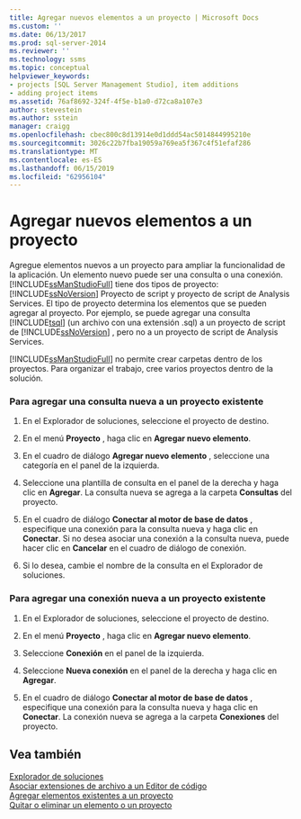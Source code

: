 ```yaml
---
title: Agregar nuevos elementos a un proyecto | Microsoft Docs
ms.custom: ''
ms.date: 06/13/2017
ms.prod: sql-server-2014
ms.reviewer: ''
ms.technology: ssms
ms.topic: conceptual
helpviewer_keywords:
- projects [SQL Server Management Studio], item additions
- adding project items
ms.assetid: 76af8692-324f-4f5e-b1a0-d72ca8a107e3
author: stevestein
ms.author: sstein
manager: craigg
ms.openlocfilehash: cbec800c8d13914e0d1ddd54ac5014844995210e
ms.sourcegitcommit: 3026c22b7fba19059a769ea5f367c4f51efaf286
ms.translationtype: MT
ms.contentlocale: es-ES
ms.lasthandoff: 06/15/2019
ms.locfileid: "62956104"
---
```

# <a name="add-new-items-to-a-project"></a>Agregar nuevos elementos a un proyecto
  Agregue elementos nuevos a un proyecto para ampliar la funcionalidad de la aplicación. Un elemento nuevo puede ser una consulta o una conexión. [!INCLUDE[ssManStudioFull](../../includes/ssmanstudiofull-md.md)] tiene dos tipos de proyecto: [!INCLUDE[ssNoVersion](../../includes/ssnoversion-md.md)] Proyecto de script y proyecto de script de Analysis Services. El tipo de proyecto determina los elementos que se pueden agregar al proyecto. Por ejemplo, se puede agregar una consulta [!INCLUDE[tsql](../../includes/tsql-md.md)] (un archivo con una extensión .sql) a un proyecto de script de [!INCLUDE[ssNoVersion](../../includes/ssnoversion-md.md)] , pero no a un proyecto de script de Analysis Services.  
  
 [!INCLUDE[ssManStudioFull](../../includes/ssmanstudiofull-md.md)] no permite crear carpetas dentro de los proyectos. Para organizar el trabajo, cree varios proyectos dentro de la solución.  
  
### <a name="to-add-a-new-query-to-an-existing-project"></a>Para agregar una consulta nueva a un proyecto existente  
  
1.  En el Explorador de soluciones, seleccione el proyecto de destino.  
  
2.  En el menú **Proyecto** , haga clic en **Agregar nuevo elemento**.  
  
3.  En el cuadro de diálogo **Agregar nuevo elemento** , seleccione una categoría en el panel de la izquierda.  
  
4.  Seleccione una plantilla de consulta en el panel de la derecha y haga clic en **Agregar**. La consulta nueva se agrega a la carpeta **Consultas** del proyecto.  
  
5.  En el cuadro de diálogo **Conectar al motor de base de datos** , especifique una conexión para la consulta nueva y haga clic en **Conectar**. Si no desea asociar una conexión a la consulta nueva, puede hacer clic en **Cancelar** en el cuadro de diálogo de conexión.  
  
6.  Si lo desea, cambie el nombre de la consulta en el Explorador de soluciones.  
  
### <a name="to-add-a-new-connection-to-an-existing-project"></a>Para agregar una conexión nueva a un proyecto existente  
  
1.  En el Explorador de soluciones, seleccione el proyecto de destino.  
  
2.  En el menú **Proyecto** , haga clic en **Agregar nuevo elemento**.  
  
3.  Seleccione **Conexión** en el panel de la izquierda.  
  
4.  Seleccione **Nueva conexión** en el panel de la derecha y haga clic en **Agregar**.  
  
5.  En el cuadro de diálogo **Conectar al motor de base de datos** , especifique una conexión para la consulta nueva y haga clic en **Conectar**. La conexión nueva se agrega a la carpeta **Conexiones** del proyecto.  
  
## <a name="see-also"></a>Vea también  
 [Explorador de soluciones](solution-explorer.md)   
 [Asociar extensiones de archivo a un Editor de código](../../relational-databases/scripting/associate-file-extensions-to-a-code-editor.md)   
 [Agregar elementos existentes a un proyecto](add-existing-items-to-a-project.md)   
 [Quitar o eliminar un elemento o un proyecto](remove-or-delete-an-item-or-project.md)  
  
  

